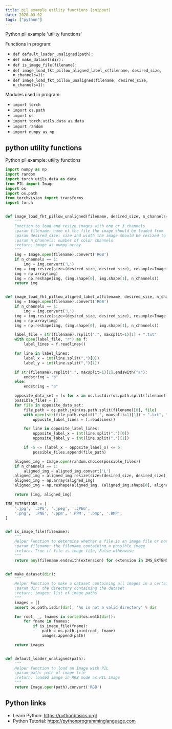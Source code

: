 ```yaml
---
title: pil example utility functions (snippet)
date: 2020-03-02
tags: ["python"]
---
```

Python pil example 'utility functions'

Functions in program: 
* `def default_loader_unaligned(path):`
* `def make_dataset(dir):`
* `def is_image_file(filename):`
* `def image_load_fkt_pillow_aligned_label_x(filename, desired_size, n_channels=1):`
* `def image_load_fkt_pillow_unaligned(filename, desired_size, n_channels=1):`

Modules used in program: 
* `import torch`
* `import os.path`
* `import os`
* `import torch.utils.data as data`
* `import random`
* `import numpy as np`

## python utility functions

Python pil example: utility functions

```python
import numpy as np
import random
import torch.utils.data as data
from PIL import Image
import os
import os.path
from torchvision import transforms
import torch


def image_load_fkt_pillow_unaligned(filename, desired_size, n_channels=1):
    """
    Function to load and resize images with one or 3 channels
    :param filename: name of the file the image should be loaded from
    :param desired_size: size and width the image should be resized to (currently only same width and height are supported)
    :param n_channels: number of color channels
    :return: image as numpy array
    """
    img = Image.open(filename).convert('RGB')
    if n_channels == 1:
        img = img.convert('L')
    img = img.resize(size=(desired_size, desired_size), resample=Image.BILINEAR)
    img = np.array(img)
    img = np.reshape(img, (img.shape[0], img.shape[1], n_channels))
    return img


def image_load_fkt_pillow_aligned_label_x(filename, desired_size, n_channels=1):
    img = Image.open(filename).convert('RGB')
    if n_channels == 1:
        img = img.convert('L')
    img = img.resize(size=(desired_size, desired_size), resample=Image.BILINEAR)
    img = np.array(img)
    img = np.reshape(img, (img.shape[0], img.shape[1], n_channels))

    label_file = str(filename).rsplit(".", maxsplit=1)[1] + ".txt"
    with open(label_file, "r") as f:
        label_lines = f.readlines()

    for line in label_lines:
        label_x = int(line.split(",")[0])
        label_y = int(line.split(",")[1])

    if str(filename).rsplit(".", maxsplit=1)[1].endswith("a"):
        endstring = "b"
    else:
        endstring = "a"

    opposite_data_set = [x for x in os.listdir(os.path.split(filename)[0]) if x.endswith(endstring)]
    possible_files = []
    for file in opposite_data_set:
        file_path = os.path.join(os.path.split(filename)[0], file)
        with open(str(file_path.rsplit(".", maxsplit=1)[1]) + ".txt", "r") as f:
            opposite_label_lines = f.readlines()

        for line in opposite_label_lines:
            opposite_label_x = int(line.split(",")[0])
            opposite_label_y = int(line.split(",")[1])

        if -5 <= (label_x - opposite_label_x) <= 5:
            possible_files.append(file_path)

    aligned_img = Image.open(random.choice(possible_files))
    if n_channels == 1:
        aligned_img = aligned_img.convert('L')
    aligned_img = aligned_img.resize(size=(desired_size, desired_size), resample=Image.BILINEAR)
    aligned_img = np.array(aligned_img)
    aligned_img = np.reshape(aligned_img, (aligned_img.shape[0], aligned_img.shape[1], n_channels))

    return [img, aligned_img]

IMG_EXTENSIONS = [
    '.jpg', '.JPG', '.jpeg', '.JPEG',
    '.png', '.PNG', '.ppm', '.PPM', '.bmp', '.BMP',
]


def is_image_file(filename):
    """
    Helper Function to determine whether a file is an image file or not
    :param filename: the filename containing a possible image
    :return: True if file is image file, False otherwise
    """
    return any(filename.endswith(extension) for extension in IMG_EXTENSIONS)


def make_dataset(dir):
    """
    Helper Function to make a dataset containing all images in a certain directory
    :param dir: the directory containing the dataset
    :return: images: list of image paths
    """
    images = []
    assert os.path.isdir(dir), '%s is not a valid directory' % dir

    for root, _, fnames in sorted(os.walk(dir)):
        for fname in fnames:
            if is_image_file(fname):
                path = os.path.join(root, fname)
                images.append(path)

    return images


def default_loader_unaligned(path):
    """
    Helper function to load an Image with PIL
    :param path: path of image file
    :return: loaded image in RGB mode as PIL Image
    """
    return Image.open(path).convert('RGB')

```

## Python links

- Learn Python: https://pythonbasics.org/
- Python Tutorial: https://pythonprogramminglanguage.com
